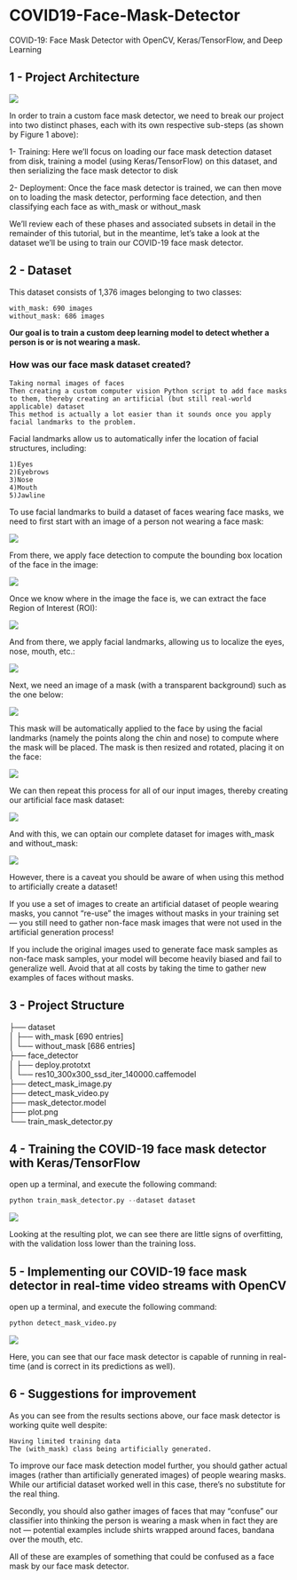 # COVID19-Face-Mask-Detector
COVID-19: Face Mask Detector with OpenCV, Keras/TensorFlow, and Deep Learning

## 1 - Project Architecture 

<img src="read_me_images/1.png">

In order to train a custom face mask detector, we need to break our project into two distinct phases, each with its own respective sub-steps (as shown by Figure 1 above):

1- Training: Here we’ll focus on loading our face mask detection dataset from disk, training a model (using Keras/TensorFlow) on this dataset, and then serializing the face mask detector to disk

2- Deployment: Once the face mask detector is trained, we can then move on to loading the mask detector, performing face detection, and then classifying each face as with_mask or without_mask

We’ll review each of these phases and associated subsets in detail in the remainder of this tutorial, but in the meantime, let’s take a look at the dataset we’ll be using to train our COVID-19 face mask detector.

## 2 - Dataset 

This dataset consists of 1,376 images belonging to two classes:

    with_mask: 690 images
    without_mask: 686 images

**Our goal is to train a custom deep learning model to detect whether a person is or is not wearing a mask.**

### How was our face mask dataset created?

    Taking normal images of faces
    Then creating a custom computer vision Python script to add face masks to them, thereby creating an artificial (but still real-world applicable) dataset
    This method is actually a lot easier than it sounds once you apply facial landmarks to the problem.

Facial landmarks allow us to automatically infer the location of facial structures, including:

    1)Eyes
    2)Eyebrows
    3)Nose
    4)Mouth
    5)Jawline

To use facial landmarks to build a dataset of faces wearing face masks, we need to first start with an image of a person not wearing a face mask:

<img src="read_me_images/2.jpg">

From there, we apply face detection to compute the bounding box location of the face in the image:

<img src="read_me_images/3.jpg">

Once we know where in the image the face is, we can extract the face Region of Interest (ROI):

<img src="read_me_images/4.jpg">

And from there, we apply facial landmarks, allowing us to localize the eyes, nose, mouth, etc.:

<img src="read_me_images/5.png">

Next, we need an image of a mask (with a transparent background) such as the one below:

<img src="read_me_images/6.png">

This mask will be automatically applied to the face by using the facial landmarks (namely the points along the chin and nose) to compute where the mask will be placed.
The mask is then resized and rotated, placing it on the face:

<img src="read_me_images/7.jpg">

We can then repeat this process for all of our input images, thereby creating our artificial face mask dataset:

<img src="read_me_images/8.jpg">

And with this, we can optain our complete dataset for images with_mask and without_mask:

<img src="read_me_images/9.jpg">

However, there is a caveat you should be aware of when using this method to artificially create a dataset!

If you use a set of images to create an artificial dataset of people wearing masks, you cannot “re-use” the images without masks in your training set — you still need to gather non-face mask images that were not used in the artificial generation process!

If you include the original images used to generate face mask samples as non-face mask samples, your model will become heavily biased and fail to generalize well. Avoid that at all costs by taking the time to gather new examples of faces without masks.

## 3 - Project Structure

├── dataset<br/>
│   ├── with_mask [690 entries]<br/>
│   └── without_mask [686 entries]<br/>
├── face_detector<br/>
│   ├── deploy.prototxt<br/>
│   └── res10_300x300_ssd_iter_140000.caffemodel<br/>
├── detect_mask_image.py<br/>
├── detect_mask_video.py<br/>
├── mask_detector.model<br/>
├── plot.png<br/>
└── train_mask_detector.py<br/>

## 4 - Training the COVID-19 face mask detector with Keras/TensorFlow

open up a terminal, and execute the following command:


```python
python train_mask_detector.py --dataset dataset
```

<img src="read_me_images/10.png">

Looking at the resulting plot, we can see there are little signs of overfitting, with the validation loss lower than the training loss.

## 5 - Implementing our COVID-19 face mask detector in real-time video streams with OpenCV

open up a terminal, and execute the following command:


```python
python detect_mask_video.py
```

<img src="read_me_images/photo.gif">


Here, you can see that our face mask detector is capable of running in real-time (and is correct in its predictions as well).

## 6 - Suggestions for improvement

As you can see from the results sections above, our face mask detector is working quite well despite:
    
    Having limited training data
    The (with_mask) class being artificially generated.


To improve our face mask detection model further, you should gather actual images (rather than artificially generated images) of people wearing masks.
While our artificial dataset worked well in this case, there’s no substitute for the real thing.

Secondly, you should also gather images of faces that may “confuse” our classifier into thinking the person is wearing a mask when in fact they are not — potential examples include shirts wrapped around faces, bandana over the mouth, etc.

All of these are examples of something that could be confused as a face mask by our face mask detector.